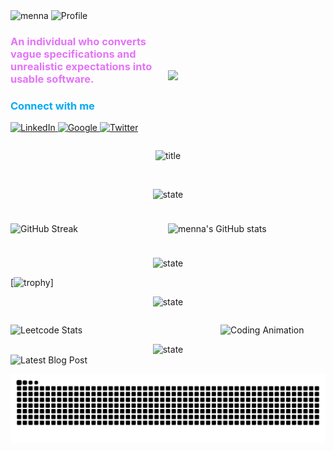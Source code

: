 <div style="display: flex; align-items:center">
  <div style="flex: 1;">
<img src="https://github.com/Menna-Sammir/p-issues/blob/main/menna.svg" alt="menna" />
<img src="https://github.com/Menna-Sammir/p-issues/blob/main/65cdd14fd4bb06ef30853bd818b51cbd_MD5.svg" alt="Profile" />
 <h3 style="color:rgb(228, 116, 248)">An individual who converts vague specifications and unrealistic expectations into usable software.</h3>

<h3 style="color: #03a9f4"> Connect with me</h3>

<p align="left">
 <a href="">
  <img src="https://github.com/Menna-Sammir/p-issues/blob/main/6812670f47698281c529b99bd79f98c3_MD5.svg" alt="LinkedIn" width="40" />
 </a>
 <a href="">
  <img src="https://github.com/Menna-Sammir/p-issues/blob/main/google-color-svgrepo-com.svg" alt="Google" width="40" />
 </a>
 <a href="">
  <img src="https://github.com/Menna-Sammir/p-issues/blob/main/d40a81956b3442b828fa7eb5ce19b36e_MD5.svg" alt="Twitter" width="40" />
 </a>
</p>

  </div>
  <div style="flex: 1; padding: 10px;">

![](https://github.com/Menna-Sammir/p-issues/blob/main/71e5a5443b2f54d91a32d63b4baa897a_MD5.gif)

  </div>
</div>

<p align="center" width="100%">
<img src="https://github.com/Menna-Sammir/p-issues/blob/main/Languages_Frameworks_Tools_Abilities.svg" alt="title" />
</p>

<p align="center">
  <a href="https://skillicons.dev">
    <img src="https://skillicons.dev/icons?i=c,cs,py,js,ts,dotnet,flask,nestjs,nextjs,nodejs,graphql,postgres,mysql,html,css,bootstrap,tailwind,sass,jquery,threejs,react,redis,redux,regex,vim,bash,emacs,figma,git,github,heroku,jest,linux,md,nginx,notion,npm,prisma,gulp,rabbitmq,vercel,vim,xd,postman,cmake,docker"  alt=""/>
  </a>
</p>

<p align="center" width="100%">
<img src="https://github.com/Menna-Sammir/p-issues/blob/main/Github_State.svg" alt="state" />
</p>

<div style="display: flex; align-items:center">
  <div style="flex: 1;">

![GitHub Streak](https://streak-stats.demolab.com?user=Menna-Sammir&border_radius=20&short_numbers=true&stroke=EC4899&fire=EC4899&currStreakLabel=EC4899&ring=EC4899)

  </div>
  <div style="flex: 1; padding: 10px;">

<p align="center">

![menna's GitHub stats](https://github-readme-stats.vercel.app/api?username=Menna-Sammir&border_radius=20&show_icons=true&theme=transparent&title_color=EC4899&icon_color=EC4899&rank_icon=github&ring_color=EC4899&text_color=434d58)

</p>
  </div>
</div>

<p align="center" width="100%">
<img src="https://github.com/Menna-Sammir/p-issues/blob/main/Github_profile_Trophy.svg" alt="state" />
</p>

<p align="center">

[![trophy](https://github-profile-trophy.vercel.app/?username=Menna-Sammir)]

</p>

<p align="center" width="100%">
<img src="https://github.com/Menna-Sammir/p-issues/blob/main/Problem_solving_State.svg" alt="state" />
</p>

<div style="display: flex; align-items:center">
  <div style="flex: 2;">

![Leetcode Stats](https://leetcard.jacoblin.cool/mennaSamirr)

  </div>
  <div style="flex: 1;">
  <img src="https://github.com/Menna-Sammir/p-issues/blob/main/8d2ca07f421f05dbb51fcef0a6cab7f4_MD5.gif" alt="Coding Animation" width="50%" />
  </div>
</div>

<div align="center" width="100%">

<img src="https://github.com/Menna-Sammir/p-issues/blob/main/Latest_Blog_Post.svg" alt="state" />

</div>

<div style="display: flex; align-items:center">
  <div style="flex: 1;">

<img src="https://github.com/Menna-Sammir/p-issues/blob/main/fb0df3253e5d0a856f6232f3a7468ecd.gif" alt="Latest Blog Post" />

  </div>
</div>


<div style="display: flex; align-items:center">
  <div style="flex: 2;">

![Snake animation](https://github.com/Menna-Sammir/Menna-Sammir/blob/output/github-contribution-grid-snake.svg)

  </div>
</div>
